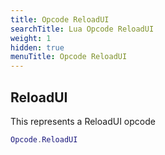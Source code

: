 ```yaml
---
title: Opcode ReloadUI
searchTitle: Lua Opcode ReloadUI
weight: 1
hidden: true
menuTitle: Opcode ReloadUI
---
```

## ReloadUI

This represents a ReloadUI opcode
```lua
Opcode.ReloadUI
```